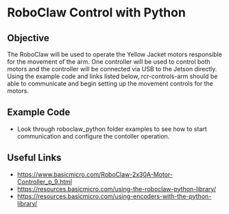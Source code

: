 # RoboClaw Control with Python

## Objective
  The RoboClaw will be used to operate the Yellow Jacket motors responsible for the movement of the arm. One controller will be used to control both motors and the controller will be connected via USB to the Jetson directly. Using the example code and links listed below, rcr-controls-arm should be able to communicate and begin setting up the movement controls for the motors.

## Example Code
- Look through roboclaw_python folder examples to see how to start communication and configure
  the contoller operation.

## Useful Links
- https://www.basicmicro.com/RoboClaw-2x30A-Motor-Controller_p_9.html
- https://resources.basicmicro.com/using-the-roboclaw-python-library/
- https://resources.basicmicro.com/using-encoders-with-the-python-library/